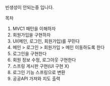 빈생성이 안되는중 입니다.



목차

1. MVC1 패턴을 이해하자
2. 회원가입을 구현하자
3. UI(메인, 로그인, 회원가입)를 꾸민다
4. 메인 > 로그인 > 회원가입 > 메인 이동하도록 한다
5. 로그인을 구현한다
6. 회원 정보 수정, 로그아웃 구현한다
7. 스프링 게시판 구현(UI 구현 X)
8. 로그인 기능 스프링으로 변환
9. 공공API 가져와 지도 출력
